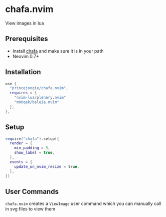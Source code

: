 # chafa.nvim

View images in lua

## Prerequisites
- Install [chafa](https://github.com/hpjansson/chafa) and make sure it is in your path
- Neovim 0.7+

## Installation

```lua
use {
  "princejoogie/chafa.nvim",
  requires = {
    "nvim-lua/plenary.nvim"
    "m00qek/baleia.nvim"
  },
},
```

## Setup

```lua
require("chafa").setup({
  render = {
    min_padding = 5,
    show_label = true,
  },
  events = {
    update_on_nvim_resize = true,
  },
})
```

## User Commands

`chafa.nvim` creates a `ViewImage` user command which you can manually call in svg files to view them
